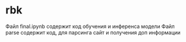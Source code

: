 # rbk
Файл final.ipynb содержит код обучения и инференса модели
Файл parse содержит код, для парсинга сайт и получения доп информации
